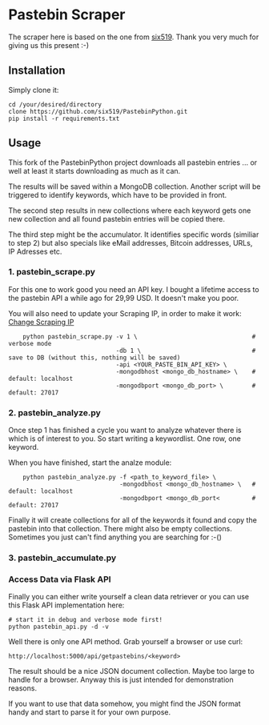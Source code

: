 # Pastebin Scraper

The scraper here is based on the one from [six519](https://github.com/six519/PastebinPython). Thank you very much for giving us this present :-)

## Installation

Simply clone it:

```
cd /your/desired/directory
clone https://github.com/six519/PastebinPython.git
pip install -r requirements.txt
```

## Usage

This fork of the PastebinPython project downloads all pastebin entries ... or well at least it starts downloading as much as it can.

The results will be saved within a MongoDB collection. Another script will be triggered to identify keywords, which have to be provided in front.

The second step results in new collections where each keyword gets one new collection and all found pastebin entries will be copied there.

The third step might be the accumulator. It identifies specific words (similiar to step 2) but also specials like eMail addresses, Bitcoin addresses, URLs, IP Adresses etc. 

### 1. pastebin_scrape.py

For this one to work good you need an API key. I bought a lifetime access to the pastebin API a while ago for 29,99 USD. It doesn't make you poor.

You will also need to update your Scraping IP, in order to make it work: [Change Scraping IP](https://pastebin.com/doc_scraping_api)

        python pastebin_scrape.py -v 1 \                                # verbose mode
                                  -db 1 \                               # save to DB (without this, nothing will be saved)
                                  -api <YOUR_PASTE_BIN_API_KEY> \
                                  -mongodbhost <mongo_db_hostname> \    # default: localhost
                                  -mongodbport <mongo_db_port> \        # default: 27017

### 2. pastebin_analyze.py

Once step 1 has finished a cycle you want to analyze whatever there is which is of interest to you. So start writing a keywordlist. One row, one keyword.

When you have finished, start the analze module:

        python pastebin_analyze.py -f <path_to_keyword_file> \
                                   -mongodbhost <mongo_db_hostname> \   # default: localhost
                                   -mongodbport <mongo_db_port<         # default: 27017
                                   
Finally it will create collections for all of the keywords it found and copy the pastebin into that collection. There might also be empty collections. Sometimes you
just can't find anything you are searching for :-()       
### 3. pastebin_accumulate.py

### Access Data via Flask API

Finally you can either write yourself a clean data retriever or you can use this Flask API implementation here:

```
# start it in debug and verbose mode first!
python pastebin_api.py -d -v
```

Well there is only one API method. Grab yourself a browser or use curl:

```
http://localhost:5000/api/getpastebins/<keyword>
```

The result should be a nice JSON document collection. Maybe too large to handle for a browser. Anyway this is just intended for demonstration reasons. 

If you want to use that data somehow, you might find the JSON format handy and start to parse it for your own purpose.